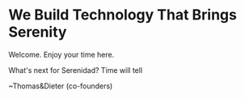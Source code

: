 # We Build Technology That Brings Serenity

Welcome. Enjoy your time here.

What's next for Serenidad? 
Time will tell

~Thomas&Dieter (co-founders)
